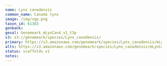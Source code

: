 ```yaml
---
name: Lynx canadensis
common_name: Canada lynx
image: /img/vgp.png
taxon_id: 61383
genbank:
geval: Genomeark_mLynCan4_v1_t3p
s3: s3://genomeark/species/Lynx_canadensis/
primary: https://s3.amazonaws.com/genomeark/species/Lynx_canadensis/mLynCan4/assembly_v1.5/mLynCan4_s3.fasta.gz
alts: https://s3.amazonaws.com/genomeark/species/Lynx_canadensis/mLynCan4/assembly_v1.5/mLynCan4_q2.fasta.gz
status: scaffolds v1
notes:
---
```

